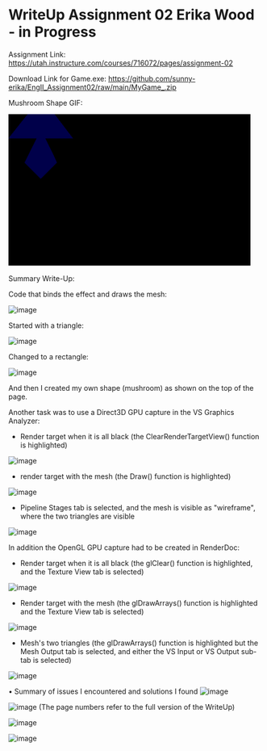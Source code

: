# WriteUp Assignment 02 Erika Wood - in Progress

Assignment Link: https://utah.instructure.com/courses/716072/pages/assignment-02

Download Link for Game.exe: https://github.com/sunny-erika/EngII_Assignment02/raw/main/MyGame_.zip

Mushroom Shape GIF: 

![ReleaseX64MyGame](https://github.com/sunny-erika/EngII_Assignment02/blob/main/WindowCapture_GameExe.gif)

Summary Write-Up:

Code that binds the effect and draws the mesh:

![image](https://user-images.githubusercontent.com/63023478/134995600-1bc59330-d2d8-4f13-9cd5-32edd4538f82.png)

Started with a triangle:

![image](https://user-images.githubusercontent.com/63023478/134995676-2734042a-b1fa-4a59-bafb-d1ef04096d9a.png)

Changed to a rectangle:

![image](https://user-images.githubusercontent.com/63023478/134995727-0251c62d-f6e5-404d-a4e2-f3ee463218ee.png)

And then I created my own shape (mushroom) as shown on the top of the page.

Another task was to use a Direct3D GPU capture in the VS Graphics Analyzer:
- Render target when it is all black (the ClearRenderTargetView() function is highlighted)

![image](https://user-images.githubusercontent.com/63023478/135000704-9280d730-34a6-4f7e-83e9-7cc6c947a666.png)


- render target with the mesh (the Draw() function is highlighted) 

![image](https://user-images.githubusercontent.com/63023478/135000944-829baf53-4633-4d7d-8439-a086c5e34585.png)


- Pipeline Stages tab is selected, and the mesh is visible as "wireframe", where the two triangles are visible

![image](https://user-images.githubusercontent.com/63023478/135001091-2e14919e-fa4c-46fc-93da-d987d71a47d7.png)


In addition the OpenGL GPU capture had to be created in RenderDoc:
- Render target when it is all black (the glClear() function is highlighted, and the Texture View tab is selected)

![image](https://user-images.githubusercontent.com/63023478/134999848-52d6e6c5-db16-4ab5-a65c-fd1c328ddece.png)


- Render target with the mesh (the glDrawArrays() function is highlighted and the Texture View tab is selected)

![image](https://user-images.githubusercontent.com/63023478/134999677-d7a58832-754d-4cb6-9937-9b7d775675f4.png)


- Mesh's two triangles (the glDrawArrays() function is highlighted but the Mesh Output tab is selected, and either the VS Input or VS Output sub-tab is selected)

![image](https://user-images.githubusercontent.com/63023478/134999790-0c84aed7-99aa-43ef-b2c2-2826203932e2.png)

•	Summary of issues I encountered and solutions I found
![image](https://user-images.githubusercontent.com/63023478/135004246-65153403-f9d6-4cef-9e90-4131e18ad2d6.png)

![image](https://user-images.githubusercontent.com/63023478/135004287-b0cef38b-44bf-441b-8103-ac7a167a6d51.png)
(The page numbers refer to the full version of the WriteUp)

![image](https://user-images.githubusercontent.com/63023478/135004412-42f764f7-1659-48e7-a056-d57acadb4491.png)

![image](https://user-images.githubusercontent.com/63023478/135004449-aa59e5d8-108a-4647-ae6b-1b7e04b60fd8.png)


